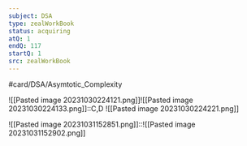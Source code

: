 ```yaml
---
subject: DSA
type: zealWorkBook
status: acquiring
atQ: 1
endQ: 117
startQ: 1
src: zealWorkBook
---
```

#card/DSA/Asymtotic_Complexity

![[Pasted image 20231030224121.png]]![[Pasted image 20231030224133.png]]::C,D ![[Pasted image 20231030224221.png]] <!--SR:!2023-11-05,4,270-->

![[Pasted image 20231031152851.png]]::![[Pasted image 20231031152902.png]] <!--SR:!2023-11-09,2,250-->

